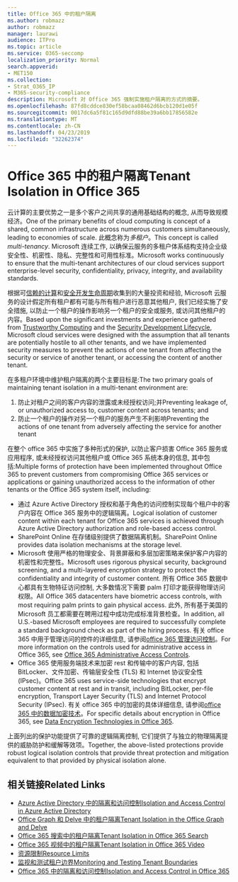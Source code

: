 ```yaml
---
title: Office 365 中的租户隔离
ms.author: robmazz
author: robmazz
manager: laurawi
audience: ITPro
ms.topic: article
ms.service: O365-seccomp
localization_priority: Normal
search.appverid:
- MET150
ms.collection:
- Strat_O365_IP
- M365-security-compliance
description: Microsoft 对 Office 365 强制实施租户隔离的方式的摘要。
ms.openlocfilehash: 87fd8cddce830ef58bcaa08462d6bcb120d1e05f
ms.sourcegitcommit: 0017dc6a5f81c165d9dfd88be39a6bb17856582e
ms.translationtype: MT
ms.contentlocale: zh-CN
ms.lasthandoff: 04/23/2019
ms.locfileid: "32262374"
---
```

# <a name="tenant-isolation-in-office-365"></a><span data-ttu-id="21cfd-103">Office 365 中的租户隔离</span><span class="sxs-lookup"><span data-stu-id="21cfd-103">Tenant Isolation in Office 365</span></span>

<span data-ttu-id="21cfd-104">云计算的主要优势之一是多个客户之间共享的通用基础结构的概念, 从而导致规模经济。</span><span class="sxs-lookup"><span data-stu-id="21cfd-104">One of the primary benefits of cloud computing is concept of a shared, common infrastructure across numerous customers simultaneously, leading to economies of scale.</span></span> <span data-ttu-id="21cfd-105">此概念称为*多租户*。</span><span class="sxs-lookup"><span data-stu-id="21cfd-105">This concept is called *multi-tenancy*.</span></span> <span data-ttu-id="21cfd-106">Microsoft 连续工作, 以确保云服务的多租户体系结构支持企业级安全性、机密性、隐私、完整性和可用性标准。</span><span class="sxs-lookup"><span data-stu-id="21cfd-106">Microsoft works continuously to ensure that the multi-tenant architectures of our cloud services support enterprise-level security, confidentiality, privacy, integrity, and availability standards.</span></span>

<span data-ttu-id="21cfd-107">根据可[信赖的计算](https://www.microsoft.com/en-us/twc/default.aspx)和[安全开发生命周期](http://www.microsoft.com/security/sdl/default.aspx)收集到的大量投资和经验, Microsoft 云服务的设计假定所有租户都有可能与所有租户进行恶意其他租户, 我们已经实施了安全措施, 以防止一个租户的操作影响另一个租户的安全或服务, 或访问其他租户的内容。</span><span class="sxs-lookup"><span data-stu-id="21cfd-107">Based upon the significant investments and experience gathered from [Trustworthy Computing](https://www.microsoft.com/en-us/twc/default.aspx) and the [Security Development Lifecycle](http://www.microsoft.com/security/sdl/default.aspx), Microsoft cloud services were designed with the assumption that all tenants are potentially hostile to all other tenants, and we have implemented security measures to prevent the actions of one tenant from affecting the security or service of another tenant, or accessing the content of another tenant.</span></span>

<span data-ttu-id="21cfd-108">在多租户环境中维护租户隔离的两个主要目标是:</span><span class="sxs-lookup"><span data-stu-id="21cfd-108">The two primary goals of maintaining tenant isolation in a multi-tenant environment are:</span></span>
1.  <span data-ttu-id="21cfd-109">防止对租户之间的客户内容的泄露或未经授权访问;并</span><span class="sxs-lookup"><span data-stu-id="21cfd-109">Preventing leakage of, or unauthorized access to, customer content across tenants; and</span></span>
2.  <span data-ttu-id="21cfd-110">防止一个租户的操作对另一个租户的服务产生不利影响</span><span class="sxs-lookup"><span data-stu-id="21cfd-110">Preventing the actions of one tenant from adversely affecting the service for another tenant</span></span>

<span data-ttu-id="21cfd-111">在整个 office 365 中实施了多种形式的保护, 以防止客户损害 Office 365 服务或应用程序, 或未经授权访问其他租户或 Office 365 系统本身的信息, 其中包括:</span><span class="sxs-lookup"><span data-stu-id="21cfd-111">Multiple forms of protection have been implemented throughout Office 365 to prevent customers from compromising Office 365 services or applications or gaining unauthorized access to the information of other tenants or the Office 365 system itself, including:</span></span>
- <span data-ttu-id="21cfd-112">通过 Azure Active Directory 授权和基于角色的访问控制实现每个租户中的客户内容在 Office 365 服务中的逻辑隔离。</span><span class="sxs-lookup"><span data-stu-id="21cfd-112">Logical isolation of customer content within each tenant for Office 365 services is achieved through Azure Active Directory authorization and role-based access control.</span></span>
- <span data-ttu-id="21cfd-113">SharePoint Online 在存储级别提供了数据隔离机制。</span><span class="sxs-lookup"><span data-stu-id="21cfd-113">SharePoint Online provides data isolation mechanisms at the storage level.</span></span>
- <span data-ttu-id="21cfd-114">Microsoft 使用严格的物理安全、背景屏蔽和多层加密策略来保护客户内容的机密性和完整性。</span><span class="sxs-lookup"><span data-stu-id="21cfd-114">Microsoft uses rigorous physical security, background screening, and a multi-layered encryption strategy to protect the confidentiality and integrity of customer content.</span></span> <span data-ttu-id="21cfd-115">所有 Office 365 数据中心都具有生物特征访问控制, 大多数情况下需要 palm 打印才能获得物理访问权限。</span><span class="sxs-lookup"><span data-stu-id="21cfd-115">All Office 365 datacenters have biometric access controls, with most requiring palm prints to gain physical access.</span></span> <span data-ttu-id="21cfd-116">此外, 所有基于美国的 Microsoft 员工都需要在聘用过程中成功完成标准背景检查。</span><span class="sxs-lookup"><span data-stu-id="21cfd-116">In addition, all U.S.-based Microsoft employees are required to successfully complete a standard background check as part of the hiring process.</span></span> <span data-ttu-id="21cfd-117">有关 office 365 中用于管理访问的控件的详细信息, 请参阅[office 365 管理访问控制](office-365-administrative-access-controls-overview.md)。</span><span class="sxs-lookup"><span data-stu-id="21cfd-117">For more information on the controls used for administrative access in Office 365, see [Office 365 Administrative Access Controls](office-365-administrative-access-controls-overview.md).</span></span>
- <span data-ttu-id="21cfd-118">Office 365 使用服务端技术来加密 rest 和传输中的客户内容, 包括 BitLocker、文件加密、传输层安全性 (TLS) 和 Internet 协议安全性 (IPsec)。</span><span class="sxs-lookup"><span data-stu-id="21cfd-118">Office 365 uses service-side technologies that encrypt customer content at rest and in transit, including BitLocker, per-file encryption, Transport Layer Security (TLS) and Internet Protocol Security (IPsec).</span></span> <span data-ttu-id="21cfd-119">有关 office 365 中的加密的具体详细信息, 请参阅[office 365 中的数据加密技术](office-365-encryption-in-the-microsoft-cloud-overview.md)。</span><span class="sxs-lookup"><span data-stu-id="21cfd-119">For specific details about encryption in Office 365, see [Data Encryption Technologies in Office 365](office-365-encryption-in-the-microsoft-cloud-overview.md).</span></span>

<span data-ttu-id="21cfd-120">上面列出的保护功能提供了可靠的逻辑隔离控制, 它们提供了与独立的物理隔离提供的威胁防护和缓解等效项。</span><span class="sxs-lookup"><span data-stu-id="21cfd-120">Together, the above-listed protections provide robust logical isolation controls that provide threat protection and mitigation equivalent to that provided by physical isolation alone.</span></span>

## <a name="related-links"></a><span data-ttu-id="21cfd-121">相关链接</span><span class="sxs-lookup"><span data-stu-id="21cfd-121">Related Links</span></span>
- [<span data-ttu-id="21cfd-122">Azure Active Directory 中的隔离和访问控制</span><span class="sxs-lookup"><span data-stu-id="21cfd-122">Isolation and Access Control in Azure Active Directory</span></span>](office-365-isolation-in-azure-active-directory.md)
- [<span data-ttu-id="21cfd-123">Office Graph 和 Delve 中的租户隔离</span><span class="sxs-lookup"><span data-stu-id="21cfd-123">Tenant Isolation in the Office Graph and Delve</span></span>](office-365-isolation-in-graph-and-delve.md)
- [<span data-ttu-id="21cfd-124">Office 365 搜索中的租户隔离</span><span class="sxs-lookup"><span data-stu-id="21cfd-124">Tenant Isolation in Office 365 Search</span></span>](office-365-isolation-in-office-365-search.md)
- [<span data-ttu-id="21cfd-125">Office 365 视频中的租户隔离</span><span class="sxs-lookup"><span data-stu-id="21cfd-125">Tenant Isolation in Office 365 Video</span></span>](office-365-isolation-in-office-365-video.md)
- [<span data-ttu-id="21cfd-126">资源限制</span><span class="sxs-lookup"><span data-stu-id="21cfd-126">Resource Limits</span></span>](office-365-resource-limits.md)
- [<span data-ttu-id="21cfd-127">监视和测试租户边界</span><span class="sxs-lookup"><span data-stu-id="21cfd-127">Monitoring and Testing Tenant Boundaries</span></span>](office-365-monitoring-and-testing.md)
- [<span data-ttu-id="21cfd-128">Office 365 中的隔离和访问控制</span><span class="sxs-lookup"><span data-stu-id="21cfd-128">Isolation and Access Control in Office 365</span></span>](office-365-isolation-in-office-365.md)